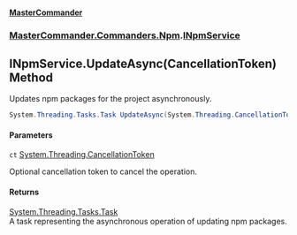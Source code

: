 #### [MasterCommander](MasterCommander.md 'MasterCommander')
### [MasterCommander.Commanders.Npm](MasterCommander.Commanders.Npm.md 'MasterCommander.Commanders.Npm').[INpmService](INpmService.md 'MasterCommander.Commanders.Npm.INpmService')

## INpmService.UpdateAsync(CancellationToken) Method

Updates npm packages for the project asynchronously.

```csharp
System.Threading.Tasks.Task UpdateAsync(System.Threading.CancellationToken ct=default(System.Threading.CancellationToken));
```
#### Parameters

<a name='MasterCommander.Commanders.Npm.INpmService.UpdateAsync(System.Threading.CancellationToken).ct'></a>

`ct` [System.Threading.CancellationToken](https://docs.microsoft.com/en-us/dotnet/api/System.Threading.CancellationToken 'System.Threading.CancellationToken')

Optional cancellation token to cancel the operation.

#### Returns
[System.Threading.Tasks.Task](https://docs.microsoft.com/en-us/dotnet/api/System.Threading.Tasks.Task 'System.Threading.Tasks.Task')  
A task representing the asynchronous operation of updating npm packages.